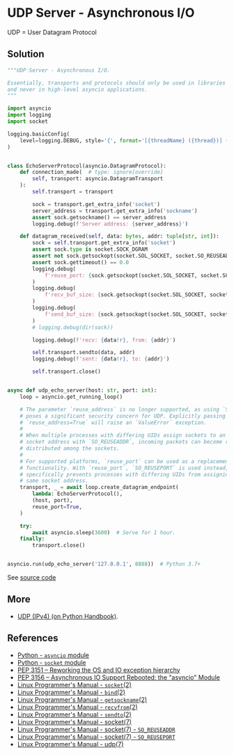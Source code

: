 # UDP Server - Asynchronous I/O

UDP = User Datagram Protocol

## Solution

```python
"""UDP Server - Asynchronous I/O.

Essentially, transports and protocols should only be used in libraries and frameworks
and never in high-level asyncio applications.
"""

import asyncio
import logging
import socket

logging.basicConfig(
    level=logging.DEBUG, style='{', format='[{threadName} ({thread})] {message}'
)


class EchoServerProtocol(asyncio.DatagramProtocol):
    def connection_made(  # type: ignore[override]
        self, transport: asyncio.DatagramTransport
    ):
        self.transport = transport

        sock = transport.get_extra_info('socket')
        server_address = transport.get_extra_info('sockname')
        assert sock.getsockname() == server_address
        logging.debug(f'Server address: {server_address}')

    def datagram_received(self, data: bytes, addr: tuple[str, int]):
        sock = self.transport.get_extra_info('socket')
        assert sock.type is socket.SOCK_DGRAM
        assert not sock.getsockopt(socket.SOL_SOCKET, socket.SO_REUSEADDR)
        assert sock.gettimeout() == 0.0
        logging.debug(
            f'reuse_port: {sock.getsockopt(socket.SOL_SOCKET, socket.SO_REUSEPORT)}'
        )
        logging.debug(
            f'recv_buf_size: {sock.getsockopt(socket.SOL_SOCKET, socket.SO_RCVBUF)}'
        )
        logging.debug(
            f'send_buf_size: {sock.getsockopt(socket.SOL_SOCKET, socket.SO_SNDBUF)}'
        )
        # logging.debug(dir(sock))

        logging.debug(f'recv: {data!r}, from: {addr}')

        self.transport.sendto(data, addr)
        logging.debug(f'sent: {data!r}, to: {addr}')

        self.transport.close()


async def udp_echo_server(host: str, port: int):
    loop = asyncio.get_running_loop()

    # The parameter `reuse_address` is no longer supported, as using `SO_REUSEADDR`
    # poses a significant security concern for UDP. Explicitly passing
    # `reuse_address=True` will raise an `ValueError` exception.
    #
    # When multiple processes with differing UIDs assign sockets to an identical UDP
    # socket address with `SO_REUSEADDR`, incoming packets can become randomly
    # distributed among the sockets.
    #
    # For supported platforms, `reuse_port` can be used as a replacement for similar
    # functionality. With `reuse_port`, `SO_REUSEPORT` is used instead, which
    # specifically prevents processes with differing UIDs from assigning sockets to the
    # same socket address.
    transport, _ = await loop.create_datagram_endpoint(
        lambda: EchoServerProtocol(),
        (host, port),
        reuse_port=True,
    )

    try:
        await asyncio.sleep(3600)  # Serve for 1 hour.
    finally:
        transport.close()


asyncio.run(udp_echo_server('127.0.0.1', 8888))  # Python 3.7+
```

See [source code](https://github.com/leven-cn/python-cookbook/blob/main/examples/core/udp_server_asyncio.py)

## More

- [UDP (IPv4) (on Python Handbook)](https://leven-cn.github.io/python-handbook/recipes/core/udp_ipv4).

## References

- [Python - `asyncio` module](https://docs.python.org/3/library/asyncio.html)
- [Python - `socket` module](https://docs.python.org/3/library/socket.html)
- [PEP 3151 – Reworking the OS and IO exception hierarchy](https://peps.python.org/pep-3151/)
- [PEP 3156 – Asynchronous IO Support Rebooted: the "asyncio" Module](https://peps.python.org/pep-3156/)
- [Linux Programmer's Manual - `socket`(2)](https://manpages.debian.org/bullseye/manpages-dev/socket.2.en.html)
- [Linux Programmer's Manual - `bind`(2)](https://manpages.debian.org/bullseye/manpages-dev/bind.2.en.html)
- [Linux Programmer's Manual - `getsockname`(2)](https://manpages.debian.org/bullseye/manpages-dev/getsockname.2.en.html)
- [Linux Programmer's Manual - `recvfrom`(2)](https://manpages.debian.org/bullseye/manpages-dev/recv.2.en.html)
- [Linux Programmer's Manual - `sendto`(2)](https://manpages.debian.org/bullseye/manpages-dev/send.2.en.html)
- [Linux Programmer's Manual - socket(7)](https://manpages.debian.org/bullseye/manpages/socket.7.en.html)
- [Linux Programmer's Manual - socket(7) - `SO_REUSEADDR`](https://manpages.debian.org/bullseye/manpages/socket.7.en.html#SO_REUSEADDR)
- [Linux Programmer's Manual - socket(7) - `SO_REUSEPORT`](https://manpages.debian.org/bullseye/manpages/socket.7.en.html#SO_REUSEPORT)
- [Linux Programmer's Manual - udp(7)](https://manpages.debian.org/bullseye/manpages/udp.7.en.html)
